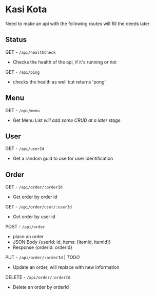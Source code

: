# Kasi Kota 
Need to make an api with the following routes will fill the deeds later

## Status 
GET - `/api/healthCheck`
- Checks the health of the api, if it's running or not

GET - `/api/ping`
- checks the health as well but returns 'pong'

## Menu
GET - `/api/menu`
- Get Menu List
*will add some CRUD at a later stage*

## User
GET - `/api/userId`
- Get a random guid to use for user identification

## Order
GET - `/api/order/:orderId`
- Get order by order id

GET - `/api/order/user/:userId`
- Get order by user id

POST - `/api/order`
- place an order
- JSON Body {userId: id, items: [itemId, itemId]}
- Response  {orderId: orderId}

PUT - `/api/order/:orderId` | *TODO*
- Update an order, will replace with new information

DELETE - `/api/order/:orderId`
- Delete an order by orderId